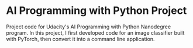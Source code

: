 # AI Programming with Python Project

Project code for Udacity's AI Programming with Python Nanodegree program. In this project, I first developed code for an image classifier built with PyTorch, then convert it into a command line application.
